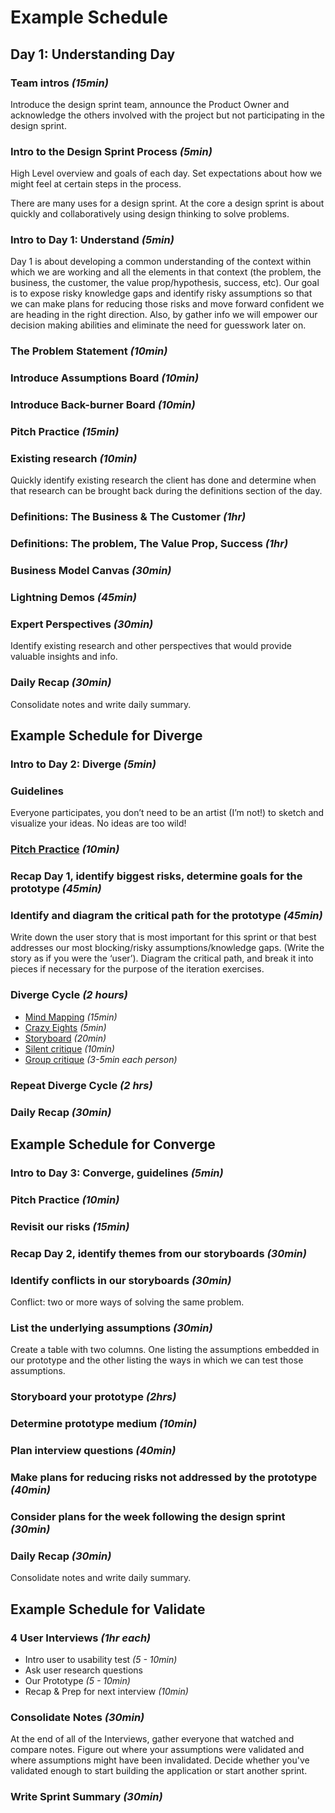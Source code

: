 # Example Schedule

## Day 1: Understanding Day

### Team intros *(15min)*

Introduce the design sprint team, announce the Product Owner and acknowledge the
others involved with the project but not participating in the design sprint.

### Intro to the Design Sprint Process *(5min)*

High Level overview and goals of each day. Set expectations about how we might
feel at certain steps in the process.

There are many uses for a design sprint. At the core a design sprint is about
quickly and collaboratively using design thinking to solve problems.

### Intro to Day 1: Understand *(5min)*

Day 1 is about developing a common understanding of the context within which we
are working and all the elements in that context (the problem, the business, the
customer, the value prop/hypothesis, success, etc). Our goal is to expose risky
knowledge gaps and identify risky assumptions so that we can make plans for
reducing those risks and move forward confident we are heading in the right
direction. Also, by gather info we will empower our decision making abilities
and eliminate the need for guesswork later on.

### The Problem Statement *(10min)*

### Introduce Assumptions Board *(10min)*

### Introduce Back-burner Board *(10min)*

### Pitch Practice *(15min)*

### Existing research *(10min)*

Quickly identify existing research the client has done and determine when that
research can be brought back during the definitions section of the day.

### Definitions: The Business & The Customer *(1hr)*

### Definitions: The problem, The Value Prop, Success *(1hr)*

### Business Model Canvas *(30min)*

### Lightning Demos *(45min)*

### Expert Perspectives *(30min)*

Identify existing research and other perspectives that would provide valuable
insights and info.

### Daily Recap *(30min)*

Consolidate notes and write daily summary.

## Example Schedule for Diverge

### Intro to Day 2: Diverge *(5min)*

### Guidelines

Everyone participates, you don’t need to be an artist (I’m not!) to sketch and
visualize your ideas. No ideas are too wild!

### [Pitch Practice](exercises/pitch-practice.md) *(10min)*

### Recap Day 1, identify biggest risks, determine goals for the prototype *(45min)*

### Identify and diagram the critical path for the prototype *(45min)*

Write down the user story that is most important for this sprint or that best
addresses our most blocking/risky assumptions/knowledge gaps. (Write the story
    as if you were the ‘user’). Diagram the critical path, and break it into pieces
if necessary for the purpose of the iteration exercises.

### Diverge Cycle *(2 hours)*

* [Mind Mapping](exercises/mind-mapping.md) *(15min)*
* [Crazy Eights](exercises/crazy-eights.md) *(5min)*
* [Storyboard](exercises/storyboards.md) *(20min)*
* [Silent critique](exercises/silent-critique.md) *(10min)*
* [Group critique](exercises/group-critique.md) *(3-5min each person)*

### Repeat Diverge Cycle *(2 hrs)*

### Daily Recap *(30min)*

## Example Schedule for Converge

### Intro to Day 3: Converge, guidelines *(5min)*

### Pitch Practice *(10min)*

### Revisit our risks *(15min)*

### Recap Day 2, identify themes from our storyboards *(30min)*

### Identify conflicts in our storyboards *(30min)*

Conflict: two or more ways of solving the same problem.

### List the underlying assumptions *(30min)*

Create a table with two columns. One listing the assumptions embedded in our
prototype and the other listing the ways in which we can test those assumptions.

### Storyboard your prototype *(2hrs)*

### Determine prototype medium *(10min)*

### Plan interview questions *(40min)*

### Make plans for reducing risks not addressed by the prototype *(40min)*

### Consider plans for the week following the design sprint *(30min)*

### Daily Recap *(30min)*

Consolidate notes and write daily summary.

## Example Schedule for Validate

### 4 User Interviews *(1hr each)*

* Intro user to usability test *(5 - 10min)*
* Ask user research questions
* Our Prototype *(5 - 10min)*
* Recap & Prep for next interview *(10min)*

### Consolidate Notes *(30min)*

At the end of all of the Interviews, gather everyone that watched and compare
notes. Figure out where your assumptions were validated and where assumptions
might have been invalidated. Decide whether you've validated enough to start
building the application or start another sprint.

### Write Sprint Summary *(30min)*

